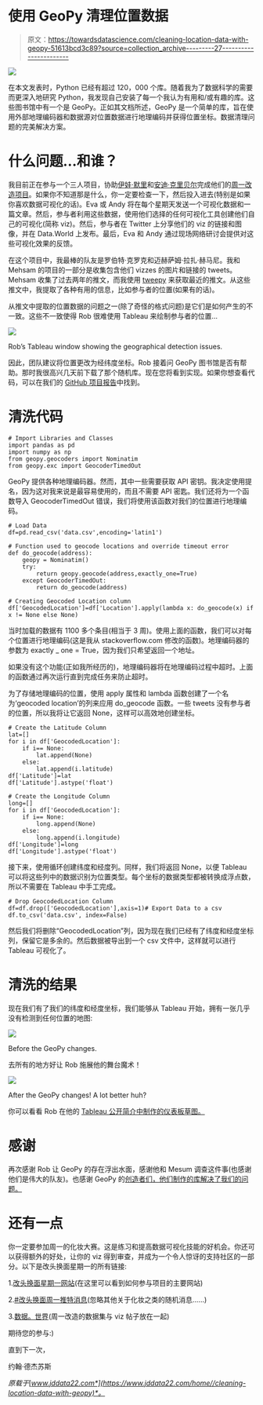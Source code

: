 # 使用 GeoPy 清理位置数据

> 原文：<https://towardsdatascience.com/cleaning-location-data-with-geopy-51613bcd3c89?source=collection_archive---------27----------------------->

![](img/ede0b2b50b82dbf0a9443f7fedb7d3c6.png)

在本文发表时，Python 已经有超过 120，000 个库。随着我为了数据科学的需要而更深入地研究 Python，我发现自己安装了每一个我认为有用和/或有趣的库。这些图书馆中有一个是 GeoPy。正如其文档所述，GeoPy 是一个简单的库，旨在使用外部地理编码器和数据源对位置数据进行地理编码并获得位置坐标。数据清理问题的完美解决方案。

# 什么问题…和谁？

我目前正在参与一个三人项目，协助[伊娃·默里](https://www.linkedin.com/in/evamurray1/)和[安迪·克里贝尔](https://www.linkedin.com/in/andykriebel/)完成他们的[周一改造项目](http://www.makeovermonday.co.uk/)。如果你不知道那是什么，你一定要检查一下，然后投入进去(特别是如果你喜欢数据可视化的话)。Eva 或 Andy 将在每个星期天发送一个可视化数据和一篇文章。然后，参与者利用这些数据，使用他们选择的任何可视化工具创建他们自己的可视化(简称 viz)。然后，参与者在 Twitter 上分享他们的 viz 的链接和图像，并在 Data.World 上发布。最后，Eva 和 Andy 通过现场网络研讨会提供对这些可视化效果的反馈。

在这个项目中，我最棒的队友是罗伯特·克罗克和迈赫萨姆·拉扎·赫马尼。我和 Mehsam 的项目的一部分是收集包含他们 vizzes 的图片和链接的 tweets。Mehsam 收集了过去两年的推文，而我使用 [tweepy](http://docs.tweepy.org/en/v3.5.0/) 来获取最近的推文。从这些推文中，我提取了各种有用的信息，比如参与者的位置(如果有的话)。

从推文中提取的位置数据的问题之一(除了奇怪的格式问题)是它们是如何产生的不一致。这些不一致使得 Rob 很难使用 Tableau 来绘制参与者的位置…

![](img/f496bfc6a3ce4ec36cb70a01f768f536.png)

Rob’s Tableau window showing the geographical detection issues.

因此，团队建议将位置更改为经纬度坐标。Rob 接着问 GeoPy 图书馆是否有帮助。那时我很高兴几天前下载了那个随机库。现在您将看到实现。如果你想查看代码，可以在我们的 [GitHub 项目报告](https://github.com/JohnDeJesus22/-MakeoverMonday-Collaborative-Project/blob/master/MOMgeopyApplied.py)中找到。

# 清洗代码

```
# Import Libraries and Classes
import pandas as pd
import numpy as np
from geopy.geocoders import Nominatim
from geopy.exc import GeocoderTimedOut
```

GeoPy 提供各种地理编码器。然而，其中一些需要获取 API 密钥。我决定使用提名，因为这对我来说是最容易使用的，而且不需要 API 密匙。我们还将为一个函数导入 GeocoderTimedOut 错误，我们将使用该函数对我们的位置进行地理编码。

```
# Load Data
df=pd.read_csv('data.csv',encoding='latin1')

# Function used to geocode locations and override timeout error
def do_geocode(address):
    geopy = Nominatim()
    try:
        return geopy.geocode(address,exactly_one=True)
    except GeocoderTimedOut:
        return do_geocode(address)

# Creating Geocoded Location column
df['GeocodedLocation']=df['Location'].apply(lambda x: do_geocode(x) if x != None else None)
```

当时加载的数据有 1100 多个条目(相当于 3 周)。使用上面的函数，我们可以对每个位置进行地理编码(这是我从 stackoverflow.com 修改的函数)。地理编码器的参数为 exactly _ one = True，因为我们只希望返回一个地址。

如果没有这个功能(正如我所经历的)，地理编码器将在地理编码过程中超时。上面的函数通过再次运行直到完成任务来防止超时。

为了存储地理编码的位置，使用 apply 属性和 lambda 函数创建了一个名为‘geocoded location’的列来应用 do_geocode 函数。一些 tweets 没有参与者的位置，所以我将让它返回 None，这样可以高效地创建坐标。

```
# Create the Latitude Column
lat=[]
for i in df['GeocodedLocation']:
    if i== None:
        lat.append(None)
    else:
        lat.append(i.latitude)
df['Latitude']=lat
df['Latitude'].astype('float')

# Create the Longitude Column
long=[]
for i in df['GeocodedLocation']:
    if i== None:
        long.append(None)
    else:
        long.append(i.longitude)
df['Longitude']=long
df['Longitude'].astype('float')
```

接下来，使用循环创建纬度和经度列。同样，我们将返回 None，以便 Tableau 可以将这些列中的数据识别为位置类型。每个坐标的数据类型都被转换成浮点数，所以不需要在 Tableau 中手工完成。

```
# Drop GeocodedLocation Column
df=df.drop(['GeocodedLocation'],axis=1)# Export Data to a csv
df.to_csv('data.csv', index=False)
```

然后我们将删除“GeocodedLocation”列，因为现在我们已经有了纬度和经度坐标列，保留它是多余的。然后数据被导出到一个 csv 文件中，这样就可以进行 Tableau 可视化了。

# 清洗的结果

现在我们有了我们的纬度和经度坐标，我们能够从 Tableau 开始，拥有一张几乎没有检测到任何位置的地图:

![](img/3a6e89b51b77be558c6b92b344711de3.png)

Before the GeoPy changes.

去所有的地方好让 Rob 施展他的舞台魔术！

![](img/da5936cd8c1e18451747a1a0ba108e88.png)

After the GeoPy changes! A lot better huh?

你可以看看 Rob 在他的 [Tableau 公开简介中制作的仪表板草图。](https://public.tableau.com/profile/robert.crocker#!/vizhome/mm_workbook/MakeoverMonday)

# 感谢

再次感谢 Rob 让 GeoPy 的存在浮出水面，感谢他和 Mesum 调查这件事(也感谢他们是伟大的队友)。也感谢 GeoPy 的[创造者们，他们制作的库解决了我们的问题。](https://github.com/geopy/geopy/blob/1.11.0/docs/index.rst)

# 还有一点

你一定要参加周一的化妆大赛。这是练习和提高数据可视化技能的好机会。你还可以获得额外的好处，让你的 viz 得到审查，并成为一个令人惊讶的支持社区的一部分。以下是改头换面星期一的所有链接:

1.[改头换面星期一网站](http://www.makeovermonday.co.uk/)(在这里可以看到如何参与项目的主要网站)

2.[#改头换面周一推特消息](https://twitter.com/search?q=%23MakeoverMonday&src=tyah)(忽略其他关于化妆之类的随机消息……)

3.[数据。世界](https://data.world/makeovermonday)(周一改造的数据集与 viz 帖子放在一起)

期待您的参与:)

直到下一次，

约翰·德杰苏斯

*原载于*[*www.jddata22.com*](https://www.jddata22.com/home//cleaning-location-data-with-geopy)*。*